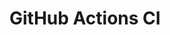 # GitHub Actions CI





























































































































































































































































































































































































































































































































































































































































































































































































































































































































































































































































































































































































































































































































































































































































































































































































































































































































































































































































































































































































































































































































































































































































